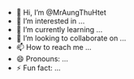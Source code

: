 - 👋 Hi, I’m @MrAungThuHtet
- 👀 I’m interested in ...
- 🌱 I’m currently learning ...
- 💞️ I’m looking to collaborate on ...
- 📫 How to reach me ...
- 😄 Pronouns: ...
- ⚡ Fun fact: ...

<!---
MrAungThuHtet/MrAungThuHtet is a ✨ special ✨ repository because its `README.md` (this file) appears on your GitHub profile.
You can click the Preview link to take a look at your changes.
--->
